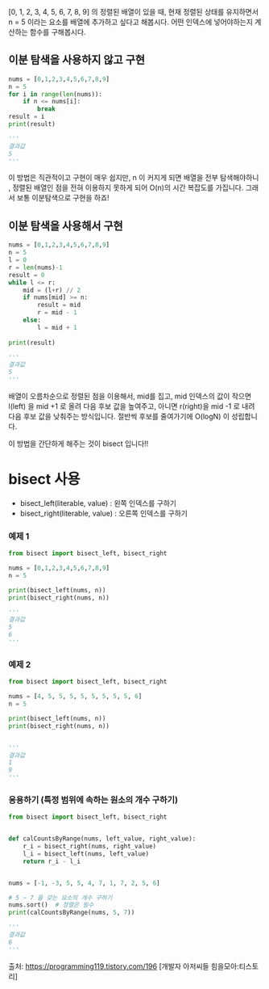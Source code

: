 [0, 1, 2, 3, 4, 5, 6, 7, 8, 9] 의 정렬된 배열이 있을 때,
현재 정렬된 상태를 유지하면서 n = 5 이라는 요소를 배열에 추가하고 싶다고 해봅시다.
어떤 인덱스에 넣어야하는지 계산하는 함수를 구해봅시다.

## 이분 탐색을 사용하지 않고 구현
```python
nums = [0,1,2,3,4,5,6,7,8,9]
n = 5
for i in range(len(nums)):
	if n <= nums[i]:
    	break
result = i
print(result)

'''
결과값
5
'''
```
이 방법은 직관적이고 구현이 매우 쉽지만, n 이 커지게 되면 배열을 전부 탐색해야하니 , 정렬된 배열인 점을 전혀 이용하지 못하게 되어 O(n)의 시간 복잡도를 가집니다. 그래서 보통 이분탐색으로 구현을 하죠!

## 이분 탐색을 사용해서 구현
```python
nums = [0,1,2,3,4,5,6,7,8,9]
n = 5
l = 0
r = len(nums)-1
result = 0
while l <= r:
	mid = (l+r) // 2
    if nums[mid] >= n:
    	result = mid
        r = mid - 1
    else:
    	l = mid + 1
       
print(result)

'''
결과값
5
'''
```
배열이 오름차순으로 정렬된 점을 이용해서, mid를 집고, mid 인덱스의 값이 작으면 l(left) 을 mid +1 로 올려 다음 후보 값을 높여주고, 아니면 r(right)을 mid -1 로 내려 다음 후보 값을 낮춰주는 방식입니다. 절반씩 후보를 줄여가기에 O(logN) 이 성립합니다.

이 방법을 간단하게 해주는 것이 bisect 입니다!!

# bisect 사용

* bisect_left(literable, value) : 왼쪽 인덱스를 구하기
* bisect_right(literable, value) : 오른쪽 인덱스를 구하기

### 예제 1
```python
from bisect import bisect_left, bisect_right

nums = [0,1,2,3,4,5,6,7,8,9]
n = 5

print(bisect_left(nums, n))
print(bisect_right(nums, n))

'''
결과값
5
6
'''
```

### 예제 2
```python
from bisect import bisect_left, bisect_right

nums = [4, 5, 5, 5, 5, 5, 5, 5, 5, 6]
n = 5

print(bisect_left(nums, n))
print(bisect_right(nums, n))


'''
결과값
1
9
'''
```

### 응용하기 (특정 범위에 속하는 원소의 개수 구하기)
```python
from bisect import bisect_left, bisect_right


def calCountsByRange(nums, left_value, right_value):
    r_i = bisect_right(nums, right_value)
    l_i = bisect_left(nums, left_value)
    return r_i - l_i


nums = [-1, -3, 5, 5, 4, 7, 1, 7, 2, 5, 6]

# 5 ~ 7 을 갖는 요소의 개수 구하기
nums.sort()  # 정렬은 필수
print(calCountsByRange(nums, 5, 7))

'''
결과값
6
'''
```

출처: https://programming119.tistory.com/196 [개발자 아저씨들 힘을모아:티스토리]
